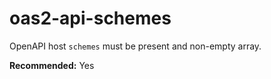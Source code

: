 # oas2-api-schemes

OpenAPI host `schemes` must be present and non-empty array.

**Recommended:** Yes

